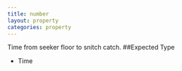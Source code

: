 ```yaml
---
title: number
layout: property
categories: property
---
```

Time from seeker floor to snitch catch.
##Expected Type
* Time
